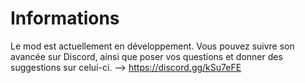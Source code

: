 # Informations
Le mod est actuellement en développement.
Vous pouvez suivre son avancée sur Discord, ainsi que poser vos questions et donner des suggestions sur celui-ci.
--> https://discord.gg/kSu7eFE
